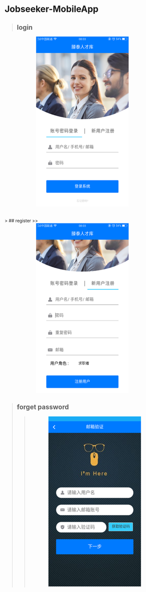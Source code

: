 # Jobseeker-MobileApp

> ## login
<div align=center><img width="300" height="550" src="https://github.com/Jlp18/Jobseeker2-MobileApp/blob/master/screenCapture/Screenshot_2018-07-30-08-03-29-45.png"/></div>
<br><br>
> ## register
>> <div align=center><img width="300" height="550" src="https://github.com/Jlp18/Jobseeker2-MobileApp/blob/master/screenCapture/Screenshot_2018-07-30-08-03-38-29.png"/></div>



> ## forget password 
>> <div align=center><img width="300" height="550" src="https://github.com/Jlp18/Jobseeker2-MobileApp/blob/master/screenCapture/Screenshot_2018-07-30-08-10-51-39.png"/></div>